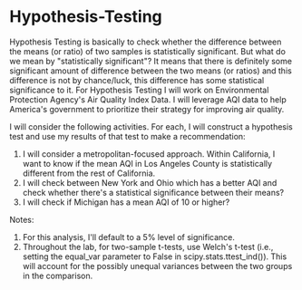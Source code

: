 # Hypothesis-Testing
Hypothesis Testing is basically to check whether the difference between the means (or ratio) of two samples is statistically significant. But what do we mean by "statistically significant"? It means that there is definitely some significant amount of difference between the two means (or ratios) and this difference is not by chance/luck, this difference has some statistical significance to it.
For Hypothesis Testing I will work on Environmental Protection Agency's Air Quality Index Data. I will leverage AQI data to help America's government to prioritize their strategy for improving air quality.

I will consider the following activities. For each, I will construct a hypothesis test and use my results of that test to make a recommendation: <br>
1. I will consider a metropolitan-focused approach. Within California, I want to know if the mean AQI in Los Angeles County is statistically different from the rest of California. <br>
2. I will check between New York and Ohio which has a better AQI and check whether there's a statistical significance between their means? <br>
3. I will check if Michigan has a mean AQI of 10 or higher? <br>

Notes:

1. For this analysis, I'll default to a 5% level of significance. <br>
2. Throughout the lab, for two-sample t-tests, use Welch's t-test (i.e., setting the equal_var parameter to False in scipy.stats.ttest_ind()). This will account for the possibly unequal variances between the two groups in the comparison.
